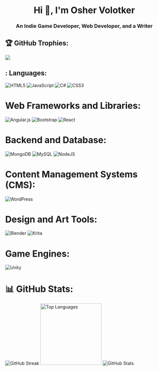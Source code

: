 <h1 align="center">Hi 👋, I'm Osher Volotker</h1>
<h3 align="center">An Indie Game Developer, Web Developer, and a Writer</h3>

## 🏆 GitHub Trophies:
![](https://github-profile-trophy.vercel.app/?username=dom956&theme=dark&no-frame=false&no-bg=false&margin-w=4)

## : Languages: 
![HTML5](https://img.shields.io/badge/html5-%23E34F26.svg?style=for-the-badge&logo=html5&logoColor=white) ![JavaScript](https://img.shields.io/badge/javascript-%23323330.svg?style=for-the-badge&logo=javascript&logoColor=%23F7DF1E) ![C#](https://img.shields.io/badge/c%23-%23239120.svg?style=for-the-badge&logo=csharp&logoColor=white) ![CSS3](https://img.shields.io/badge/css3-%231572B6.svg?style=for-the-badge&logo=css3&logoColor=white)
 
#  Web Frameworks and Libraries:
 ![Angular.js](https://img.shields.io/badge/angular.js-%23E23237.svg?style=for-the-badge&logo=angularjs&logoColor=white) ![Bootstrap](https://img.shields.io/badge/bootstrap-%238511FA.svg?style=for-the-badge&logo=bootstrap&logoColor=white) ![React](https://img.shields.io/badge/react-%2320232a.svg?style=for-the-badge&logo=react&logoColor=%2361DAFB)

  # Backend and Database:
  ![MongoDB](https://img.shields.io/badge/MongoDB-%234ea94b.svg?style=for-the-badge&logo=mongodb&logoColor=white) ![MySQL](https://img.shields.io/badge/mysql-%2300000f.svg?style=for-the-badge&logo=mysql&logoColor=white) ![NodeJS](https://img.shields.io/badge/node.js-6DA55F?style=for-the-badge&logo=node.js&logoColor=white)

# Content Management Systems (CMS):
![WordPress](https://img.shields.io/badge/WordPress-%23117AC9.svg?style=for-the-badge&logo=WordPress&logoColor=white)

# Design and Art Tools:
![Blender](https://img.shields.io/badge/blender-%23F5792A.svg?style=for-the-badge&logo=blender&logoColor=white)
![Krita](https://img.shields.io/badge/Krita-203759?style=for-the-badge&logo=krita&logoColor=EEF37B)

# Game Engines:
![Unity](https://img.shields.io/badge/Unity-000000?style=for-the-badge&logo=unity&logoColor=black&color=white)



# 📊 GitHub Stats:
<div style="display: inline-block">
 <img src="https://github-readme-streak-stats.herokuapp.com/?user=dom956&theme=default&hide_border=false" alt="GitHub Streak"/>
</div>


<div style="display: inline-block;">
 <img src="https://github-readme-stats.vercel.app/api/top-langs/?username=dom956&theme=default&hide_border=false&include_all_commits=true&count_private=true&layout=compact" alt="Top Languages" aling="left" height="195">
 <img src="https://github-readme-stats.vercel.app/api?username=dom956&theme=default&hide_border=false&include_all_commits=true&count_private=true" alt="GitHub Stats">
</div>










